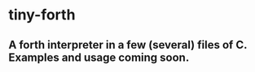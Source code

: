 tiny-forth
===

A forth interpreter in a few (several) files of C. Examples and usage coming soon.
---
